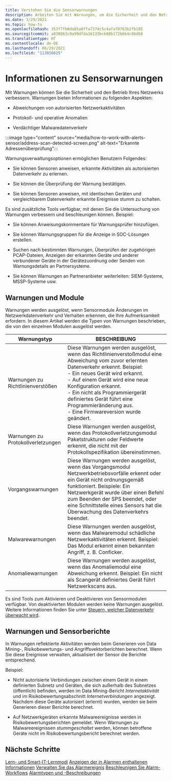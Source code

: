 ```yaml
---
title: Verstehen Sie die Sensorwarnungen
description: Arbeiten Sie mit Warnungen, um die Sicherheit und den Betrieb Ihres Netzwerks zu verbessern.
ms.date: 3/29/2021
ms.topic: how-to
ms.openlocfilehash: 353f7fb0da85a0ffa737dc5c4afa70763b2fb185
ms.sourcegitcommit: a038863c0a99dfda16133bcb08b172b6b4c86db8
ms.translationtype: HT
ms.contentlocale: de-DE
ms.lasthandoff: 06/29/2021
ms.locfileid: "113016625"
---
```

# <a name="about-sensor-alerts"></a>Informationen zu Sensorwarnungen

Mit Warnungen können Sie die Sicherheit und den Betrieb Ihres Netzwerks verbessern. Warnungen bieten Informationen zu folgenden Aspekten:

- Abweichungen von autorisierten Netzwerkaktivitäten

- Protokoll- und operative Anomalien

- Verdächtiger Malwaredatenverkehr

:::image type="content" source="media/how-to-work-with-alerts-sensor/address-scan-detected-screen.png" alt-text="Erkannte Adressenüberprüfung":::

Warnungsverwaltungsoptionen ermöglichen Benutzern Folgendes:

- Sie können Sensoren anweisen, erkannte Aktivitäten als autorisierten Datenverkehr zu erlernen.

- Sie können die Überprüfung der Warnung bestätigen.

- Sie können Sensoren anweisen, mit identischen Geräten und vergleichbarem Datenverkehr erkannte Ereignisse stumm zu schalten.

Es sind zusätzliche Tools verfügbar, mit denen Sie die Untersuchung von Warnungen verbessern und beschleunigen können. Beispiel:

  - Sie können Anweisungskommentare für Warnungsprüfer hinzufügen.

  - Sie können Warnungsgruppen für die Anzeige in SOC-Lösungen erstellen. 

  - Suchen nach bestimmten Warnungen, Überprüfen der zugehörigen PCAP-Dateien, Anzeigen der erkannten Geräte und anderer verbundener Geräte in der Gerätezuordnung oder Senden von Warnungsdetails an Partnersysteme.

  - Sie können Warnungen an Partneranbieter weiterleiten: SIEM-Systeme, MSSP-Systeme usw.

## <a name="alerts-and-engines"></a>Warnungen und Module

Warnungen werden ausgelöst, wenn Sensormodule Änderungen im Netzwerkdatenverkehr und Verhalten erkennen, die Ihre Aufmerksamkeit erfordern. In diesem Artikel werden die Typen von Warnungen beschrieben, die von den einzelnen Modulen ausgelöst werden.

| Warnungstyp | BESCHREIBUNG |
|-|-|
| Warnungen zu Richtlinienverstößen | Diese Warnungen werden ausgelöst, wenn das Richtlinienverstoßmodul eine Abweichung vom zuvor erlernten Datenverkehr erkennt. Beispiel: <br /> - Ein neues Gerät wird erkannt.  <br /> - Auf einem Gerät wird eine neue Konfiguration erkannt. <br /> - Ein nicht als Programmiergerät definiertes Gerät führt eine Programmieränderung aus. <br /> - Eine Firmwareversion wurde geändert. |
| Warnungen zu Protokollverletzungen | Diese Warnungen werden ausgelöst, wenn das Protokollverletzungsmodul Paketstrukturen oder Feldwerte erkennt, die nicht mit der Protokollspezifikation übereinstimmen. | 
| Vorgangswarnungen | Diese Warnungen werden ausgelöst, wenn das Vorgangsmodul Netzwerkbetriebsvorfälle erkennt oder ein Gerät nicht ordnungsgemäß funktioniert. Beispiele: Ein Netzwerkgerät wurde über einen Befehl zum Beenden der SPS beendet, oder eine Schnittstelle eines Sensors hat die Überwachung des Datenverkehrs beendet. |
| Malwarewarnungen | Diese Warnungen werden ausgelöst, wenn das Malwaremodul schädliche Netzwerkaktivitäten erkennt. Beispiel: Das Modul erkennt einen bekannten Angriff, z. B. Conficker. |
| Anomaliewarnungen | Diese Warnungen werden ausgelöst, wenn das Anomaliemodul eine Abweichung erkennt. Beispiel: Ein nicht als Scangerät definiertes Gerät führt Netzwerkscans aus. |

Es sind Tools zum Aktivieren und Deaktivieren von Sensormodulen verfügbar. Von deaktivierten Modulen werden keine Warnungen ausgelöst. Weitere Informationen finden Sie unter [Steuern, welcher Datenverkehr überwacht wird](how-to-control-what-traffic-is-monitored.md).

## <a name="alerts-and-sensor-reporting"></a>Warnungen und Sensorberichte

In Warnungen reflektierte Aktivitäten werden beim Generieren von Data Mining-, Risikobewertungs- und Angriffsvektorberichten berechnet. Wenn Sie diese Ereignisse verwalten, aktualisiert der Sensor die Berichte entsprechend.

Beispiel:

  - Nicht autorisierte Verbindungen zwischen einem Gerät in einem definierten Subnetz und Geräten, die sich außerhalb des Subnetzes (öffentlich) befinden, werden im Data Mining-Bericht *Internetaktivität* und im Risikobewertungsabschnitt *Internetverbindungen* angezeigt. Nachdem diese Geräte autorisiert (erlernt) wurden, werden sie beim Generieren dieser Berichte berechnet.

  - Auf Netzwerkgeräten erkannte Malwareereignisse werden in Risikobewertungsberichten gemeldet. Wenn Warnungen zu Malwareereignissen *stummgeschaltet* werden, können betroffene Geräte nicht im Risikobewertungsbericht berechnet werden.

## <a name="next-steps"></a>Nächste Schritte

[Lern- und Smart-IT-Lernmodi](how-to-control-what-traffic-is-monitored.md#learning-and-smart-it-learning-modes)
[Anzeigen der in Alarmen enthaltenen Informationen](how-to-view-information-provided-in-alerts.md)
[Verwalten Sie das Alarmereignis](how-to-manage-the-alert-event.md)
[ Beschleunigen Sie Alarm-Workflows](how-to-accelerate-alert-incident-response.md)
[Alarmtypen und -Beschreibungen](alert-engine-messages.md)

